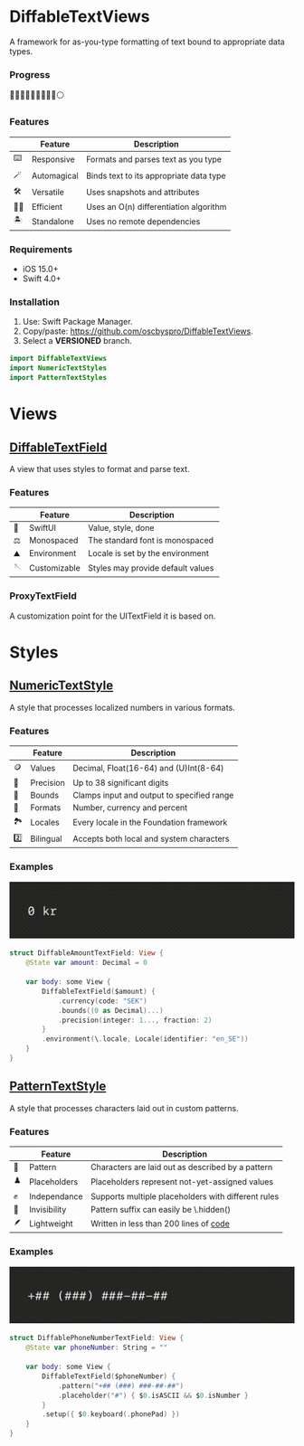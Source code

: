 # DiffableTextViews

A framework for as-you-type formatting of text bound to appropriate data types.

### Progress

🔵🔵🔵🔵🔵🔵🔵🔵🔵⚪️

### Features

|   | Feature | Description |
|---|---------|-------------|
| :keyboard: | Responsive | Formats and parses text as you type |
| :magic_wand: | Automagical | Binds text to its appropriate data type |
| :hammer_and_wrench: | Versatile | Uses snapshots and attributes |
| :running_man: | Efficient | Uses an O(n) differentiation algorithm |
| :desert_island: | Standalone | Uses no remote dependencies |

### Requirements

- iOS 15.0+
- Swift 4.0+

### Installation

1. Use: Swift Package Manager.
2. Copy/paste: https://github.com/oscbyspro/DiffableTextViews.
3. Select a **VERSIONED** branch.

```swift
import DiffableTextViews
import NumericTextStyles
import PatternTextStyles
```

# Views

## [DiffableTextField](Documentation/DiffableTextField.md)

A view that uses styles to format and parse text.

### Features

|   | Feature | Description |
|---|---------|-------------|
| :iphone: | SwiftUI | Value, style, done |
| :balance_scale: | Monospaced | The standard font is monospaced |
| :mountain: | Environment | Locale is set by the environment |
| :sewing_needle: | Customizable | Styles may provide default values |

### ProxyTextField

A customization point for the UITextField it is based on.

# Styles

## [NumericTextStyle](Documentation/NumericTextStyle.md)

A style that processes localized numbers in various formats.

### Features

|   | Feature | Description |
|---|---------|-------------|
| :coin: | Values | Decimal, Float(16-64) and (U)Int(8-64) |
| :bow_and_arrow: | Precision | Up to 38 significant digits |
| :bricks: | Bounds | Clamps input and output to specified range |
| :art: | Formats | Number, currency and percent |
| :national_park: | Locales | Every locale in the Foundation framework |
| :two: | Bilingual | Accepts both local and system characters |

### Examples

![DiffableAmountTextField.gif](Assets/DiffableAmountTextField.gif)

```swift
struct DiffableAmountTextField: View {
    @State var amount: Decimal = 0

    var body: some View {
        DiffableTextField($amount) {
            .currency(code: "SEK")
            .bounds((0 as Decimal)...)
            .precision(integer: 1..., fraction: 2)
        }
        .environment(\.locale, Locale(identifier: "en_SE"))
    }
}
```

## [PatternTextStyle](Documentation/PatternTextStyle.md)

A style that processes characters laid out in custom patterns.

### Features

|   | Feature | Description |
|---|---------|-------------|
| :checkered_flag: | Pattern | Characters are laid out as described by a pattern | 
| :chess_pawn: | Placeholders | Placeholders represent not-yet-assigned values |
| :fist_raised: | Independance | Supports multiple placeholders with different rules |
| :ghost: | Invisibility | Pattern suffix can easily be \\.hidden() |
| :feather: | Lightweight | Written in less than 200 lines of [code](Sources/PatternTextStyles/PatternTextStyle.swift) |


### Examples

![DiffablePhoneNumberTextField.gif](Assets/DiffablePhoneNumberTextField.gif)

```swift
struct DiffablePhoneNumberTextField: View {
    @State var phoneNumber: String = ""
    
    var body: some View {
        DiffableTextField($phoneNumber) {
            .pattern("+## (###) ###-##-##")
            .placeholder("#") { $0.isASCII && $0.isNumber }
        }
        .setup({ $0.keyboard(.phonePad) })
    }
}
```
